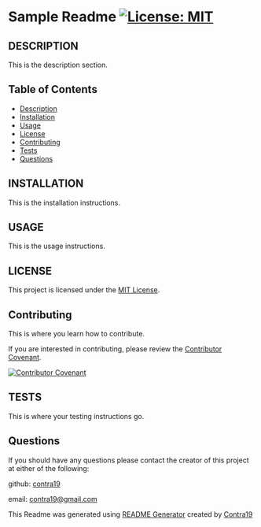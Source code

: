 
# Sample Readme [![License: MIT](https://img.shields.io/badge/license-MIT-yellow.svg)](https://opensource.org/licenses/MIT)

## DESCRIPTION
This is the description section.

## Table of Contents
* [Description](#description)
* [Installation](#installation)
* [Usage](#usage)
* [License](#license)
* [Contributing](#contributing)
* [Tests](#tests)
* [Questions](#questions)


## INSTALLATION
This is the installation instructions.

## USAGE
This is the usage instructions.

## LICENSE
This project is licensed under the [MIT License](https://opensource.org/licenses/MIT).

## Contributing
This is where you learn how to contribute.

 
If you are interested in contributing, please review the [Contributor Covenant](code_of_conduct.md).


[![Contributor Covenant](https://img.shields.io/badge/Contributor%20Covenant-2.1-4baaaa.svg)](code_of_conduct.md)
  
## TESTS
This is where your testing instructions go.

## Questions
If you should have any questions please contact the creator of this project at either of the following:

github: [contra19](https://github.com/contra19)

email: [contra19@gmail.com](mailto:contra19@gmail.com)

This Readme was generated using [README Generator](https://github.com/contra19/hq-readme) created by [Contra19](https://github.com/contra19)